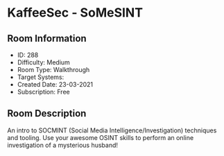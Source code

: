﻿# KaffeeSec - SoMeSINT

## Room Information
- ID: 288
- Difficulty: Medium
- Room Type: Walkthrough
- Target Systems: 
- Created Date: 23-03-2021
- Subscription: Free

## Room Description
An intro to SOCMINT (Social Media Intelligence/Investigation) techniques and tooling. Use your awesome OSINT skills to perform an online investigation of a mysterious husband!
